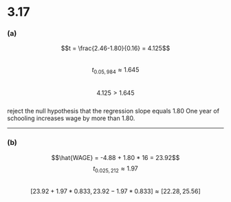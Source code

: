 # 3.17
### **(a)**
$$t = \frac{2.46-1.80}{0.16} = 4.125$$  
$$t_{0.05,984} \approx 1.645$$  
$$4.125 > 1.645$$  
reject the null hypothesis that the regression slope equals 1.80
One year of schooling increases wage by more than 1.80.


---

### **(b)**
$$\hat{WAGE} = -4.88 + 1.80 * 16 = 23.92$$
$$t_{0.025,212} \approx 1.97$$  
$$[23.92 + 1.97 * 0.833, 23.92 - 1.97 * 0.833] \approx [22.28, 25.56]$$




